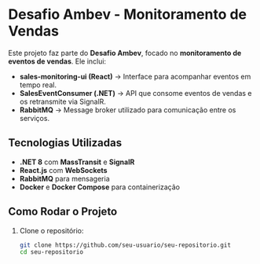 # Desafio Ambev - Monitoramento de Vendas

Este projeto faz parte do **Desafio Ambev**, focado no **monitoramento de eventos de vendas**. Ele inclui:

- **sales-monitoring-ui (React)** → Interface para acompanhar eventos em tempo real.
- **SalesEventConsumer (.NET)** → API que consome eventos de vendas e os retransmite via SignalR.
- **RabbitMQ** → Message broker utilizado para comunicação entre os serviços.

## Tecnologias Utilizadas

- **.NET 8** com **MassTransit** e **SignalR**
- **React.js** com **WebSockets**
- **RabbitMQ** para mensageria
- **Docker** e **Docker Compose** para containerização

## Como Rodar o Projeto

1. Clone o repositório:
   ```sh
   git clone https://github.com/seu-usuario/seu-repositorio.git
   cd seu-repositorio
